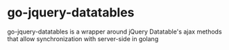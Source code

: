 # go-jquery-datatables
go-jquery-datatables is a wrapper around jQuery Datatable's ajax methods that allow synchronization with server-side in golang
